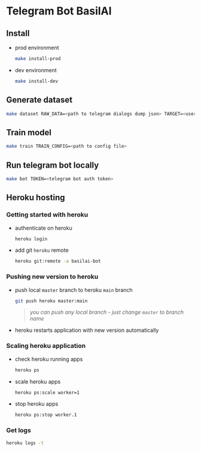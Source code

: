 # Telegram Bot BasilAI

## Install

- prod environment

    ```bash
    make install-prod
    ```

- dev environment

    ```bash
    make install-dev
    ```

## Generate dataset

```bash
make dataset RAW_DATA=<path to telegram dialogs dump json> TARGET=<user_id> DATASET=<path to csv file to save generated dataset>
```

## Train model

```bash
make train TRAIN_CONFIG=<path to config file>
```

## Run telegram bot locally

```bash
make bot TOKEN=<telegram bot auth token>
```

## Heroku hosting

### Getting started with heroku

- authenticate on heroku

  ```bash
  heroku login
  ```

- add git `heroku` remote

  ```bash
  heroku git:remote -a basilai-bot
  ```
  
### Pushing new version to heroku

- push local `master` branch to heroku `main` branch

  ```bash
  git push heroku master:main
  ```
  
  > _you can push any local branch - just change `master` to branch name_

- heroku restarts application with new version automatically
  
### Scaling heroku application

- check heroku running apps

  ```bash
  heroku ps
  ```

- scale heroku apps

  ```bash
  heroku ps:scale worker=1
  ```

- stop heroku apps

  ```bash
  heroku ps:stop worker.1
  ```

### Get logs

```bash
heroku logs -t
```